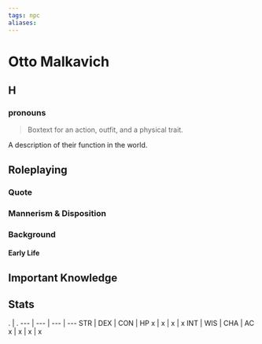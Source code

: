 ```yaml
---
tags: npc
aliases:
---
```

# Otto Malkavich
## H
### pronouns

> Boxtext for an action, outfit, and a physical trait.

A description of their function in the world.

## Roleplaying
### Quote

### Mannerism & Disposition

### Background
#### Early Life

## Important Knowledge


## Stats
. | . 
--- | --- | --- | ---
STR | DEX | CON | HP
x | x | x | x
INT | WIS | CHA | AC
x | x | x | x
